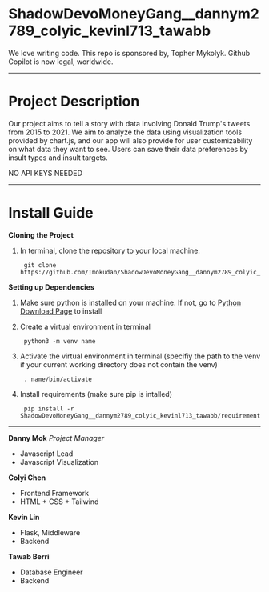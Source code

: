 # ShadowDevoMoneyGang__dannym2789_colyic_kevinl713_tawabb
We love writing code. This repo is sponsored by, Topher Mykolyk. Github Copilot is now legal, worldwide.

---

# Project Description
Our project aims to tell a story with data involving Donald Trump's tweets from 2015 to 2021. We aim to analyze the data using visualization tools provided by chart.js, and our app will also provide for user customizability on what data they want to see. Users can save their data preferences by insult types and insult targets.

NO API KEYS NEEDED

---

# Install Guide

**Cloning the Project**
1. In terminal, clone the repository to your local machine:

        git clone https://github.com/Imokudan/ShadowDevoMoneyGang__dannym2789_colyic_kevinl713_tawabb.git

**Setting up Dependencies**
1. Make sure python is installed on your machine. If not, go to [Python Download Page](https://www.python.org/downloads/) to install
2. Create a virtual environment in terminal
 
        python3 -m venv name

3. Activate the virtual environment in terminal (specifiy the path to the venv if your current working directory does not contain the venv)

        . name/bin/activate

4. Install requirements (make sure pip is intalled)

        pip install -r ShadowDevoMoneyGang__dannym2789_colyic_kevinl713_tawabb/requirements.txt

---

<b>Danny Mok</b>  <i>Project Manager</i>
<ul>
<li>Javascript Lead</li>
<li>Javascript Visualization</li>
</ul>

<b>Colyi Chen</b>
<ul>
<li>Frontend Framework</li>
<li>HTML + CSS + Tailwind</li>
</ul>

<b>Kevin Lin</b> 
<ul>
<li>Flask, Middleware</li>
<li>Backend</li>
</ul>

<b>Tawab Berri</b>
<ul>
<li>Database Engineer</li>
<li>Backend</li>
</ul>
